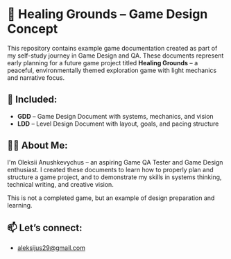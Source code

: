 # 🌱 Healing Grounds – Game Design Concept

This repository contains example game documentation created as part of my self-study journey in Game Design and QA. These documents represent early planning for a future game project titled **Healing Grounds** – a peaceful, environmentally themed exploration game with light mechanics and narrative focus.

## 📘 Included:

- **GDD** – Game Design Document with systems, mechanics, and vision  
- **LDD** – Level Design Document with layout, goals, and pacing structure  

## 👨‍💻 About Me:

I'm Oleksii Anushkevychus – an aspiring Game QA Tester and Game Design enthusiast. I created these documents to learn how to properly plan and structure a game project, and to demonstrate my skills in systems thinking, technical writing, and creative vision.

This is not a completed game, but an example of design preparation and learning.

## 📫 Let’s connect:
- aleksijus29@gmail.com
